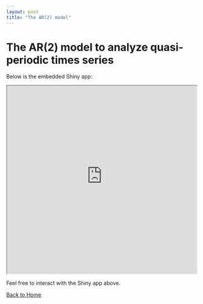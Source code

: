 ```yaml
---
layout: post
title: "The AR(2) model"
---
```


# The AR(2) model to analyze quasi-periodic times series

Below is the embedded Shiny app:


<iframe src="https://cuauhtemoctzin.shinyapps.io/flexar2sims/" width="100%" height="500"></iframe>



Feel free to interact with the Shiny app above.

[Back to Home](/guillermogranados.github.io/)
